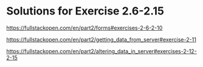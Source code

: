 # Solutions for Exercise 2.6-2.15
https://fullstackopen.com/en/part2/forms#exercises-2-6-2-10

https://fullstackopen.com/en/part2/getting_data_from_server#exercise-2-11

https://fullstackopen.com/en/part2/altering_data_in_server#exercises-2-12-2-15
